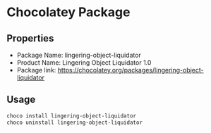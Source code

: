 # Chocolatey Package

## Properties

* Package Name: lingering-object-liquidator
* Product Name: Lingering Object Liquidator 1.0
* Package link: https://chocolatey.org/packages/lingering-object-liquidator

## Usage

```powershell
choco install lingering-object-liquidator
choco uninstall lingering-object-liquidator
```
